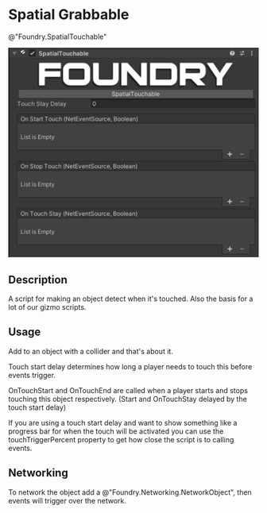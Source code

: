 # Spatial Grabbable 
@"Foundry.SpatialTouchable"

![Spatial Touchable Script](/Media/Manual/Interaction/SpatialTouchableScript.png)

## Description
A script for making an object detect when it's touched. Also the basis for a lot of our gizmo scripts. 

## Usage
Add to an object with a collider and that's about it.

Touch start delay determines how long a player needs to touch this before events trigger.

OnTouchStart and OnTouchEnd are called when a player starts and stops touching this object respectively. (Start and OnTouchStay delayed by the touch start delay)

If you are using a touch start delay and want to show something like a progress bar for when the touch will be activated you can use the touchTriggerPercent property to get how close the script is to calling events. 

## Networking
To network the object add a @"Foundry.Networking.NetworkObject", then events will trigger over the network.